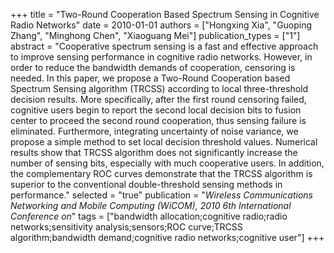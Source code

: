 +++
title = "Two-Round Cooperation Based Spectrum Sensing in Cognitive Radio Networks"
date = 2010-01-01
authors = ["Hongxing Xia", "Guoping Zhang", "Minghong Chen", "Xiaoguang Mei"]
publication_types = ["1"]
abstract = "Cooperative spectrum sensing is a fast and effective approach to improve sensing performance in cognitive radio networks. However, in order to reduce the bandwidth demands of cooperation, censoring is needed. In this paper, we propose a Two-Round Cooperation based Spectrum Sensing algorithm (TRCSS) according to local three-threshold decision results. More specifically, after the first round censoring failed, cognitive users begin to report the second local decision bits to fusion center to proceed the second round cooperation, thus sensing failure is eliminated. Furthermore, integrating uncertainty of noise variance, we propose a simple method to set local decision threshold values. Numerical results show that TRCSS algorithm does not significantly increase the number of sensing bits, especially with much cooperative users. In addition, the complementary ROC curves demonstrate that the TRCSS algorithm is superior to the conventional double-threshold sensing methods in performance."
selected = "true"
publication = "*Wireless Communications Networking and Mobile Computing (WiCOM), 2010 6th International Conference on*"
tags = ["bandwidth allocation;cognitive radio;radio networks;sensitivity analysis;sensors;ROC curve;TRCSS algorithm;bandwidth demand;cognitive radio networks;cognitive user"]
+++

